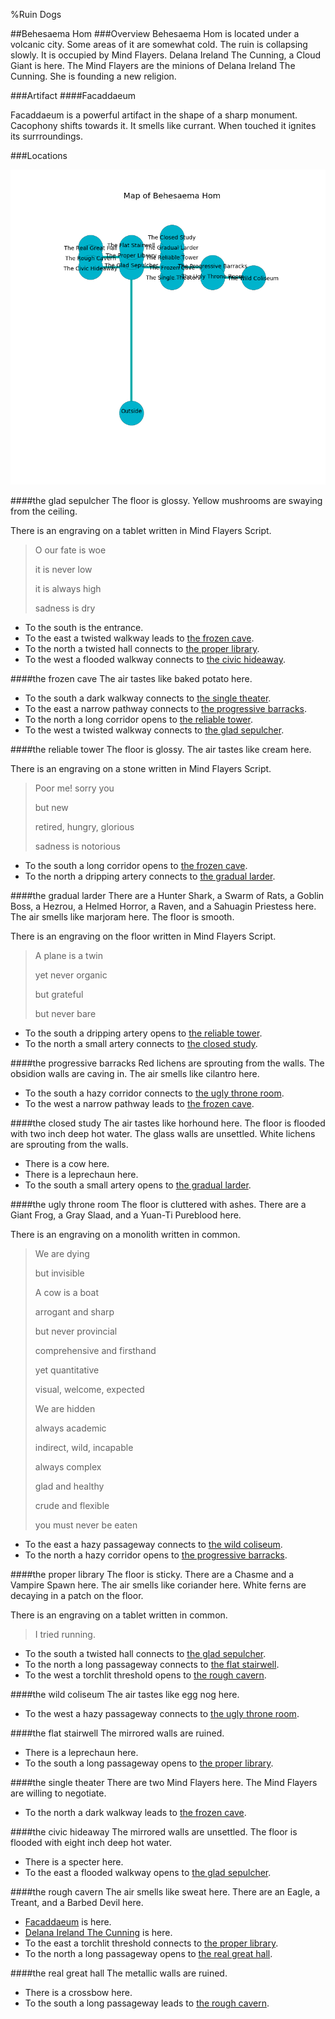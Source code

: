 %Ruin Dogs

##Behesaema Hom
###Overview
Behesaema Hom is located under a volcanic city. Some areas of it are somewhat cold. The ruin is collapsing slowly. It is occupied by Mind Flayers. <a name="Delana-Ireland-The-Cunning"></a>Delana Ireland The Cunning, a Cloud Giant is here. The Mind Flayers are the minions of Delana Ireland The Cunning. She  is founding a new religion. 



###Artifact
####<a name="Facaddaeum"></a>Facaddaeum


Facaddaeum is a powerful artifact in the shape of a sharp monument. Cacophony shifts towards it. It smells like currant. When touched it ignites its surrroundings. 





###Locations


![](../v1/images/Behesaema-Hom.png)

####<a name="the-glad-sepulcher"></a>the glad sepulcher
The floor is glossy. Yellow mushrooms are swaying from the ceiling. 

There is an engraving on a tablet written in Mind Flayers Script. 

> O our fate is woe
>
> it is never low
>
> it is always high
>
> sadness is dry
>


* To the south is the entrance.
* To the east a twisted walkway leads to [the frozen cave](#the-frozen-cave).
* To the north a twisted hall connects to [the proper library](#the-proper-library).
* To the west a flooded walkway connects to [the civic hideaway](#the-civic-hideaway).


####<a name="the-frozen-cave"></a>the frozen cave
The air tastes like baked potato here. 



* To the south a dark walkway connects to [the single theater](#the-single-theater).
* To the east a narrow pathway connects to [the progressive barracks](#the-progressive-barracks).
* To the north a long corridor opens to [the reliable tower](#the-reliable-tower).
* To the west a twisted walkway connects to [the glad sepulcher](#the-glad-sepulcher).


####<a name="the-reliable-tower"></a>the reliable tower
The floor is glossy. The air tastes like cream here. 

There is an engraving on a stone written in Mind Flayers Script. 

> Poor me! sorry you
>
> but new
>
> retired, hungry, glorious
>
> sadness is notorious
>


* To the south a long corridor opens to [the frozen cave](#the-frozen-cave).
* To the north a dripping artery connects to [the gradual larder](#the-gradual-larder).


####<a name="the-gradual-larder"></a>the gradual larder
There are a Hunter Shark, a Swarm of Rats, a Goblin Boss, a Hezrou, a Helmed Horror, a Raven, and a Sahuagin Priestess here. The air smells like marjoram here. The floor is smooth. 

There is an engraving on the floor written in Mind Flayers Script. 

> A plane is a twin
>
> yet never organic
>
> but grateful
>
> but never bare
>


* To the south a dripping artery opens to [the reliable tower](#the-reliable-tower).
* To the north a small artery connects to [the closed study](#the-closed-study).


####<a name="the-progressive-barracks"></a>the progressive barracks
Red lichens are sprouting from the walls. The obsidion walls are caving in. The air smells like cilantro here. 



* To the south a hazy corridor connects to [the ugly throne room](#the-ugly-throne-room).
* To the west a narrow pathway leads to [the frozen cave](#the-frozen-cave).


####<a name="the-closed-study"></a>the closed study
The air tastes like horhound here. The floor is flooded with two inch deep hot water. The glass walls are unsettled. White lichens are sprouting from the walls. 



* There is a cow here.
* There is a leprechaun here.
* To the south a small artery opens to [the gradual larder](#the-gradual-larder).


####<a name="the-ugly-throne-room"></a>the ugly throne room
The floor is cluttered with ashes. There are a Giant Frog, a Gray Slaad, and a Yuan-Ti Pureblood here. 

There is an engraving on a monolith written in common. 

> We are dying
>
> but invisible
>
> A cow is a boat
>
> arrogant and sharp
>
> but never provincial
>
> comprehensive and firsthand
>
> yet quantitative
>
> visual, welcome, expected
>
> We are hidden
>
> always academic
>
> indirect, wild, incapable
>
> always complex
>
> glad and healthy
>
> crude and flexible
>
> you must never be eaten
>


* To the east a hazy passageway connects to [the wild coliseum](#the-wild-coliseum).
* To the north a hazy corridor opens to [the progressive barracks](#the-progressive-barracks).


####<a name="the-proper-library"></a>the proper library
The floor is sticky. There are a Chasme and a Vampire Spawn here. The air smells like coriander here. White ferns are decaying in a patch on the floor. 

There is an engraving on a tablet written in common. 

> I tried running.
>


* To the south a twisted hall connects to [the glad sepulcher](#the-glad-sepulcher).
* To the north a long passageway connects to [the flat stairwell](#the-flat-stairwell).
* To the west a torchlit threshold opens to [the rough cavern](#the-rough-cavern).


####<a name="the-wild-coliseum"></a>the wild coliseum
The air tastes like egg nog here. 



* To the west a hazy passageway connects to [the ugly throne room](#the-ugly-throne-room).


####<a name="the-flat-stairwell"></a>the flat stairwell
The mirrored walls are ruined. 



* There is a leprechaun here.
* To the south a long passageway opens to [the proper library](#the-proper-library).


####<a name="the-single-theater"></a>the single theater
There are two Mind Flayers here. The Mind Flayers are willing to negotiate. 



* To the north a dark walkway leads to [the frozen cave](#the-frozen-cave).


####<a name="the-civic-hideaway"></a>the civic hideaway
The mirrored walls are unsettled. The floor is flooded with eight inch deep hot water. 



* There is a specter here.
* To the east a flooded walkway opens to [the glad sepulcher](#the-glad-sepulcher).


####<a name="the-rough-cavern"></a>the rough cavern
The air smells like sweat here. There are an Eagle, a Treant, and a Barbed Devil here. 



* [Facaddaeum](#Facaddaeum) is here.
* [Delana Ireland The Cunning](#Delana-Ireland-The-Cunning) is here.
* To the east a torchlit threshold connects to [the proper library](#the-proper-library).
* To the north a long passageway opens to [the real great hall](#the-real-great-hall).


####<a name="the-real-great-hall"></a>the real great hall
The metallic walls are ruined. 



* There is a crossbow here.
* To the south a long passageway leads to [the rough cavern](#the-rough-cavern).


